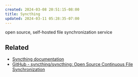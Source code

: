 ```yaml
---
created: 2024-03-08 20:51:15-08:00
title: Syncthing
updated: 2024-03-11 05:28:35-07:00
---
```


open source, self-hosted file synchronization service

## Related

* [Syncthing documentation](https://docs.syncthing.net/)
* [GitHub - syncthing/syncthing: Open Source Continuous File Synchronization](https://github.com/syncthing/syncthing)